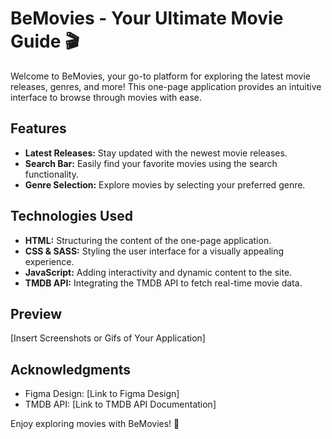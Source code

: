 # BeMovies - Your Ultimate Movie Guide 🎬

Welcome to BeMovies, your go-to platform for exploring the latest movie releases, genres, and more! This one-page application provides an intuitive interface to browse through movies with ease.

## Features

- **Latest Releases:** Stay updated with the newest movie releases.
- **Search Bar:** Easily find your favorite movies using the search functionality.
- **Genre Selection:** Explore movies by selecting your preferred genre.

## Technologies Used

- **HTML:** Structuring the content of the one-page application.
- **CSS & SASS:** Styling the user interface for a visually appealing experience.
- **JavaScript:** Adding interactivity and dynamic content to the site.
- **TMDB API:** Integrating the TMDB API to fetch real-time movie data.

## Preview

[Insert Screenshots or Gifs of Your Application]

## Acknowledgments

- Figma Design: [Link to Figma Design]
- TMDB API: [Link to TMDB API Documentation]

Enjoy exploring movies with BeMovies! 🍿
